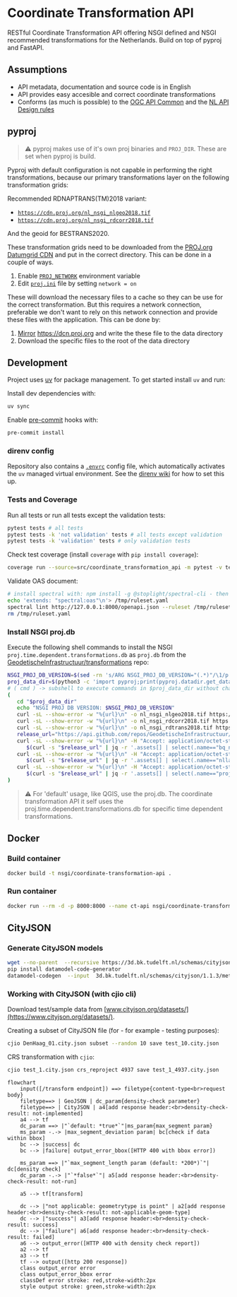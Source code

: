 # Coordinate Transformation API

RESTful Coordinate Transformation API offering NSGI defined and NSGI recommended transformations for the Netherlands.
Build on top of pyproj and FastAPI.

## Assumptions

- API metadata, documentation and source code is in English
- API provides easy accesible and correct coordinate transformations
- Conforms (as much is possible) to the [OGC API Common](https://ogcapi.ogc.org/common/) and the
  [NL API Design rules](https://gitdocumentatie.logius.nl/publicatie/api/adr/)

## pyproj

> :warning: pyproj makes use of it's own proj binaries and `PROJ_DIR`. These are set when pyproj is build.

Pyproj with default configuration is not capable in performing the right transformations, because our primary
transformations layer on the following transformation grids:

Recommended RDNAPTRANS(TM)2018 variant:

- [`https://cdn.proj.org/nl_nsgi_nlgeo2018.tif`](https://cdn.proj.org/nl_nsgi_nlgeo2018.tif)
- [`https://cdn.proj.org/nl_nsgi_rdcorr2018.tif`](https://cdn.proj.org/nl_nsgi_rdcorr2018.tif)

And the geoid for BESTRANS2020.

These transformation grids need to be downloaded from the [PROJ.org Datumgrid CDN](https://cdn.proj.org/) and put in the
correct directory. This can be done in a couple of ways.

1. Enable [`PROJ_NETWORK`](https://proj.org/en/9.1/usage/environmentvars.html#envvar-PROJ_NETWORK) environment variable
2. Edit [`proj.ini`](https://proj.org/en/9.1/resource_files.html#proj-ini) file by setting `network = on`

These will download the necessary files to a cache so they can be use for the correct transformation. But this requires
a network connection, preferable we don't want to rely on this network connection and provide these files with the
application. This can be done by:

1. [Mirror](https://pyproj4.github.io/pyproj/stable/transformation_grids.html) <https://dcn.proj.org> and write the
   these file to the data directory
2. Download the specific files to the root of the data directory

## Development

Project uses [uv](https://docs.astral.sh/uv/) for package management. To get started install `uv` and run:

Install dev dependencies with:

```sh
uv sync
```

Enable [pre-commit](https://pre-commit.com/) hooks with:

```sh
pre-commit install
```

### direnv config

Repository also contains a [`.envrc`](https://direnv.net/) config file, which automatically activates the `uv` managed
virtual environment. See the [direnv wiki](https://github.com/direnv/direnv/wiki/Python#uv) for how to set this up.

### Tests and Coverage

Run all tests or run all tests except the validation tests:

```sh
pytest tests # all tests
pytest tests -k 'not validation' tests # all tests except validation
pytest tests -k 'validation' tests # only validation tests
```

Check test coverage (install `coverage` with `pip install coverage`):

```sh
coverage run --source=src/coordinate_transformation_api -m pytest -v tests && coverage report -m
```

Validate OAS document:

```sh
# install spectral with: npm install -g @stoplight/spectral-cli - then validate openapi doc with:
echo 'extends: "spectral:oas"\n'> /tmp/ruleset.yaml
spectral lint http://127.0.0.1:8000/openapi.json --ruleset /tmp/ruleset.yaml 
rm /tmp/ruleset.yaml
```

### Install NSGI proj.db

Execute the following shell commands to install the NSGI `proj.time.dependent.transformations.db` as `proj.db` from the
[GeodetischeInfrastructuur/transformations](https://github.com/GeodetischeInfrastructuur/transformations/releases) repo:

```sh
NSGI_PROJ_DB_VERSION=$(sed -rn 's/ARG NSGI_PROJ_DB_VERSION="(.*)"/\1/p' < Dockerfile)
proj_data_dir=$(python3 -c 'import pyproj;print(pyproj.datadir.get_data_dir());')
# ( cmd ) -> subshell to execute commands in $proj_data_dir without changing workdir of current shell
(
   cd "$proj_data_dir"
   echo "NSGI PROJ DB VERSION: $NSGI_PROJ_DB_VERSION"
   curl -sL --show-error -w "%{url}\n" -o nl_nsgi_nlgeo2018.tif https://cdn.proj.org/nl_nsgi_nlgeo2018.tif && \
   curl -sL --show-error -w "%{url}\n" -o nl_nsgi_rdcorr2018.tif https://cdn.proj.org/nl_nsgi_rdcorr2018.tif && \
   curl -sL --show-error -w "%{url}\n" -o nl_nsgi_rdtrans2018.tif https://cdn.proj.org/nl_nsgi_rdtrans2018.tif && \
   release_url="https://api.github.com/repos/GeodetischeInfrastructuur/transformations/releases/tags/${NSGI_PROJ_DB_VERSION}" && \
   curl -sL --show-error -w "%{url}\n" -H "Accept: application/octet-stream" \
      $(curl -s "$release_url" | jq -r '.assets[] | select(.name=="bq_nsgi_bongeo2004.tif").url') -o bq_nsgi_bongeo2004.tif && \
   curl -sL --show-error -w "%{url}\n" -H "Accept: application/octet-stream" \
      $(curl -s "$release_url" | jq -r '.assets[] | select(.name=="nllat2018.gtx").url') -o nllat2018.gtx && \
   curl -sL --show-error -w "%{url}\n" -H "Accept: application/octet-stream" \
      $(curl -s "$release_url" | jq -r '.assets[] | select(.name=="proj.time.dependent.transformations.db").url') -o proj.db
)
```

> :warning: For 'default' usage, like QGIS, use the proj.db. The coordinate transformation API it self uses the
> proj.time.dependent.transformations.db for specific time dependent transformations.

## Docker

### Build container

```bash
docker build -t nsgi/coordinate-transformation-api .
```

### Run container

```bash
docker run --rm -d -p 8000:8000 --name ct-api nsgi/coordinate-transformation-api
```

## CityJSON

### Generate CityJSON models

```sh
wget --no-parent  --recursive https://3d.bk.tudelft.nl/schemas/cityjson/1.1.3/
pip install datamodel-code-generator
datamodel-codegen  --input  3d.bk.tudelft.nl/schemas/cityjson/1.1.3/metadata.schema.json  --input-file-type jsonschema --output cityjson.py
```

### Working with CityJSON (with cjio cli)

Download test/sample data from [www.cityjson.org/datasets/](https://www.cityjson.org/datasets/).

Creating a subset of CityJSON file (for - for example - testing purposes):

```sh
cjio DenHaag_01.city.json subset --random 10 save test_10.city.json
```

CRS transformation with `cjio`:

```sh
cjio test_1.city.json crs_reproject 4937 save test_1_4937.city.json
```

```mermaid
flowchart
    input([/transform endpoint]) ==> filetype{content-type<br>request body}
    filetype==> | GeoJSON | dc_param{density-check parameter}
    filetype==> | CityJSON | a4[add response header:<br>density-check-result: not-implemented]
    a4 --> tf
    dc_param ==> |"`default: *true*`"|ms_param{max_segment param}
    ms_param -.-> |max_segment_deviation param| bc[check if data within bbox]
    bc --> |success| dc
    bc --> |failure| output_error_bbox([HTTP 400 with bbox error])

    ms_param ==> |"`max_segment_length param (default: *200*)`"| dc[density check]
    dc_param -.-> |"`*false*`"| a5[add response header:<br>density-check-result: not-run]

    a5 --> tf[transform]

    dc --> |"not applicable: geometrytype is point" | a2[add response header:<br>density-check-result: not-applicable-geom-type]
    dc --> |"success"| a3[add response header:<br>density-check-result: success]
    dc --> |"failure"| a6[add response header:<br>density-check-result: failed]
    a6 --> output_error([HTTP 400 with density check report])
    a2 --> tf
    a3 --> tf
    tf --> output([http 200 response])
    class output_error error
    class output_error_bbox error
    classDef error stroke: red,stroke-width:2px
    style output stroke: green,stroke-width:2px
```
